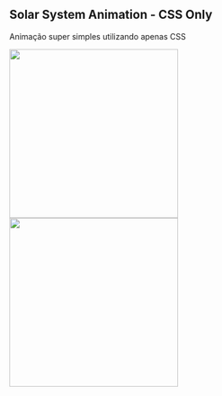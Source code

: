 Solar System Animation - CSS Only
-------

Animação super simples utilizando apenas CSS

<img src="https://media.giphy.com/media/RuAfbvHRqTRJvfQo9a/giphy.gif" width="300" height="300"/>
<img src="https://media3.giphy.com/media/NXoM0NUlRkfp5w3i7x/giphy.gif" width="300" height="300"/>

